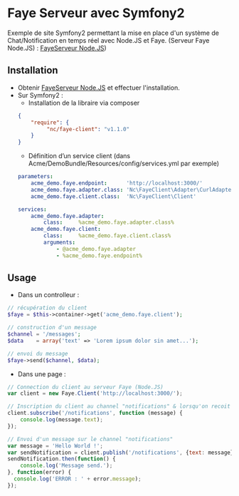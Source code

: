 Faye Serveur avec Symfony2
=======

Exemple de site Symfony2 permettant la mise en place d'un système de Chat/Notification en temps réel avec Node.JS et Faye.
(Serveur Faye Node.JS) : [FayeServeur Node.JS](https://github.com/kayzore/FayeServeurNodeJS))

## Installation

- Obtenir [FayeServeur Node.JS](https://github.com/kayzore/FayeServeurNodeJS) et effectuer l'installation.
- Sur Symfony2 :
    - Installation de la libraire via composer
    ```composer.json
    {
        "require": {
             "nc/faye-client": "v1.1.0"
        }
    }
    ```
    - Définition d’un service client (dans Acme/DemoBundle/Resources/config/services.yml par exemple)
    ```routing.yml
    parameters:
        acme_demo.faye.endpoint:      'http://localhost:3000/'
        acme_demo.faye.adapter.class: 'Nc\FayeClient\Adapter\CurlAdapter'
        acme_demo.faye.client.class:  'Nc\FayeClient\Client'
    
    services:
        acme_demo.faye.adapter:
            class:     %acme_demo.faye.adapter.class%
        acme_demo.faye.client:
            class:     %acme_demo.faye.client.class%
            arguments:
                - @acme_demo.faye.adapter
                - %acme_demo.faye.endpoint%
    ```    

## Usage

- Dans un controlleur :
```php
// récupération du client
$faye = $this->container->get('acme_demo.faye.client');

// construction d'un message
$channel = '/messages';
$data    = array('text' => 'Lorem ipsum dolor sin amet...');

// envoi du message
$faye->send($channel, $data);
```
- Dans une page :
```javascript
// Connection du client au serveur Faye (Node.JS)
var client = new Faye.Client('http://localhost:3000/');

// Inscription du client au channel "notifications" & lorsqu'on recoit un message affichage dans la console
client.subscribe('/notifications', function (message) {
    console.log(message.text);
});

// Envoi d'un message sur le channel "notifications"
var message = 'Hello World !';
var sendNotification = client.publish('/notifications', {text: message});
sendNotification.then(function() {
    console.log('Message send.');
}, function(error) {
  console.log('ERROR : ' + error.message);
});
```